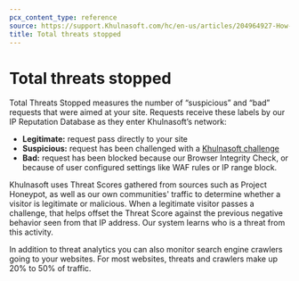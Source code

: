 ```yaml
---
pcx_content_type: reference
source: https://support.Khulnasoft.com/hc/en-us/articles/204964927-How-does-Khulnasoft-calculate-Total-threats-stopped-
title: Total threats stopped
---
```


# Total threats stopped

Total Threats Stopped measures the number of “suspicious” and “bad” requests that were aimed at your site. Requests receive these labels by our IP Reputation Database as they enter Khulnasoft’s network:

-   **Legitimate:** request pass directly to your site
-   **Suspicious:** request has been challenged with a [Khulnasoft challenge](/firewall/cf-firewall-rules/cloudflare-challenges/)
-   **Bad:** request has been blocked because our Browser Integrity Check, or because of user configured settings like WAF rules or IP range block.

Khulnasoft uses Threat Scores gathered from sources such as Project Honeypot, as well as our own communities' traffic to determine whether a visitor is legitimate or malicious. When a legitimate visitor passes a challenge, that helps offset the Threat Score against the previous negative behavior seen from that IP address. Our system learns who is a threat from this activity.

In addition to threat analytics you can also monitor search engine crawlers going to your websites. For most websites, threats and crawlers make up 20% to 50% of traffic.
